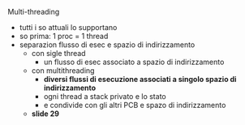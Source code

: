 Multi-threading
- tutti i so attuali lo supportano
- so prima: 1 proc = 1 thread
- separazion flusso di esec e spazio di indirizzamento
	- con sigle thread
		- un flusso di esec associato a spazio di indirizzamento
	- con multithreading
		- **diversi flussi di esecuzione associati a singolo spazio di indirizzamento**
		- ogni thread a stack privato e lo stato
		- e condivide con gli altri PCB e spazo di indirizzamento
	- **slide 29**
